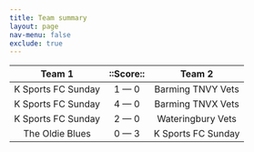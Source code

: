 ```yaml
---
title: Team summary
layout: page
nav-menu: false
exclude: true
---
```




|       Team 1       |  ::Score::  |       Team 2       |
|:------------------:|:-----------:|:------------------:|
| K Sports FC Sunday | 1 &mdash; 0 | Barming TNVY Vets  |
| K Sports FC Sunday | 4 &mdash; 0 | Barming TNVX Vets  |
| K Sports FC Sunday | 2 &mdash; 0 | Wateringbury Vets  |
|  The Oldie Blues   | 0 &mdash; 3 | K Sports FC Sunday |

 <br /><br /><br />